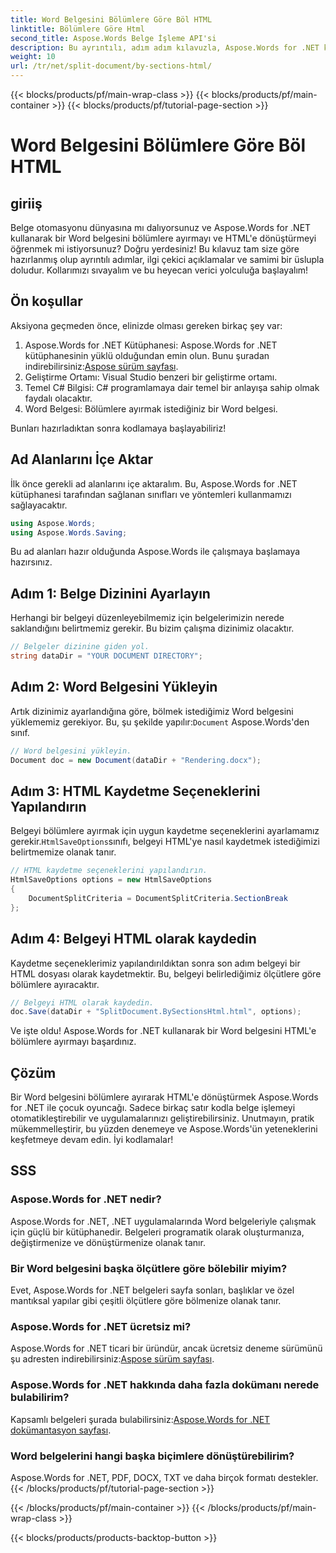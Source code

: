 ```yaml
---
title: Word Belgesini Bölümlere Göre Böl HTML
linktitle: Bölümlere Göre Html
second_title: Aspose.Words Belge İşleme API'si
description: Bu ayrıntılı, adım adım kılavuzla, Aspose.Words for .NET kullanarak bir Word belgesini bölümlere ayırarak HTML'e nasıl dönüştüreceğinizi öğrenin.
weight: 10
url: /tr/net/split-document/by-sections-html/
---
```


{{< blocks/products/pf/main-wrap-class >}}
{{< blocks/products/pf/main-container >}}
{{< blocks/products/pf/tutorial-page-section >}}

# Word Belgesini Bölümlere Göre Böl HTML

## giriiş

Belge otomasyonu dünyasına mı dalıyorsunuz ve Aspose.Words for .NET kullanarak bir Word belgesini bölümlere ayırmayı ve HTML'e dönüştürmeyi öğrenmek mi istiyorsunuz? Doğru yerdesiniz! Bu kılavuz tam size göre hazırlanmış olup ayrıntılı adımlar, ilgi çekici açıklamalar ve samimi bir üslupla doludur. Kollarımızı sıvayalım ve bu heyecan verici yolculuğa başlayalım!

## Ön koşullar

Aksiyona geçmeden önce, elinizde olması gereken birkaç şey var:

1.  Aspose.Words for .NET Kütüphanesi: Aspose.Words for .NET kütüphanesinin yüklü olduğundan emin olun. Bunu şuradan indirebilirsiniz:[Aspose sürüm sayfası](https://releases.aspose.com/words/net/).
2. Geliştirme Ortamı: Visual Studio benzeri bir geliştirme ortamı.
3. Temel C# Bilgisi: C# programlamaya dair temel bir anlayışa sahip olmak faydalı olacaktır.
4. Word Belgesi: Bölümlere ayırmak istediğiniz bir Word belgesi.

Bunları hazırladıktan sonra kodlamaya başlayabiliriz!

## Ad Alanlarını İçe Aktar

İlk önce gerekli ad alanlarını içe aktaralım. Bu, Aspose.Words for .NET kütüphanesi tarafından sağlanan sınıfları ve yöntemleri kullanmamızı sağlayacaktır.

```csharp
using Aspose.Words;
using Aspose.Words.Saving;
```

Bu ad alanları hazır olduğunda Aspose.Words ile çalışmaya başlamaya hazırsınız.

## Adım 1: Belge Dizinini Ayarlayın

Herhangi bir belgeyi düzenleyebilmemiz için belgelerimizin nerede saklandığını belirtmemiz gerekir. Bu bizim çalışma dizinimiz olacaktır.

```csharp
// Belgeler dizinine giden yol.
string dataDir = "YOUR DOCUMENT DIRECTORY";
```

## Adım 2: Word Belgesini Yükleyin

 Artık dizinimiz ayarlandığına göre, bölmek istediğimiz Word belgesini yüklememiz gerekiyor. Bu, şu şekilde yapılır:`Document` Aspose.Words'den sınıf.

```csharp
// Word belgesini yükleyin.
Document doc = new Document(dataDir + "Rendering.docx");
```

## Adım 3: HTML Kaydetme Seçeneklerini Yapılandırın

 Belgeyi bölümlere ayırmak için uygun kaydetme seçeneklerini ayarlamamız gerekir.`HtmlSaveOptions`sınıfı, belgeyi HTML'ye nasıl kaydetmek istediğimizi belirtmemize olanak tanır.

```csharp
// HTML kaydetme seçeneklerini yapılandırın.
HtmlSaveOptions options = new HtmlSaveOptions
{
    DocumentSplitCriteria = DocumentSplitCriteria.SectionBreak
};
```

## Adım 4: Belgeyi HTML olarak kaydedin

Kaydetme seçeneklerimiz yapılandırıldıktan sonra son adım belgeyi bir HTML dosyası olarak kaydetmektir. Bu, belgeyi belirlediğimiz ölçütlere göre bölümlere ayıracaktır.

```csharp
// Belgeyi HTML olarak kaydedin.
doc.Save(dataDir + "SplitDocument.BySectionsHtml.html", options);
```

Ve işte oldu! Aspose.Words for .NET kullanarak bir Word belgesini HTML'e bölümlere ayırmayı başardınız.

## Çözüm

Bir Word belgesini bölümlere ayırarak HTML'e dönüştürmek Aspose.Words for .NET ile çocuk oyuncağı. Sadece birkaç satır kodla belge işlemeyi otomatikleştirebilir ve uygulamalarınızı geliştirebilirsiniz. Unutmayın, pratik mükemmelleştirir, bu yüzden denemeye ve Aspose.Words'ün yeteneklerini keşfetmeye devam edin. İyi kodlamalar!

## SSS

### Aspose.Words for .NET nedir?

Aspose.Words for .NET, .NET uygulamalarında Word belgeleriyle çalışmak için güçlü bir kütüphanedir. Belgeleri programatik olarak oluşturmanıza, değiştirmenize ve dönüştürmenize olanak tanır.

### Bir Word belgesini başka ölçütlere göre bölebilir miyim?

Evet, Aspose.Words for .NET belgeleri sayfa sonları, başlıklar ve özel mantıksal yapılar gibi çeşitli ölçütlere göre bölmenize olanak tanır.

### Aspose.Words for .NET ücretsiz mi?

 Aspose.Words for .NET ticari bir üründür, ancak ücretsiz deneme sürümünü şu adresten indirebilirsiniz:[Aspose sürüm sayfası](https://releases.aspose.com/).

### Aspose.Words for .NET hakkında daha fazla dokümanı nerede bulabilirim?

 Kapsamlı belgeleri şurada bulabilirsiniz:[Aspose.Words for .NET dokümantasyon sayfası](https://reference.aspose.com/words/net/).

### Word belgelerini hangi başka biçimlere dönüştürebilirim?

Aspose.Words for .NET, PDF, DOCX, TXT ve daha birçok formatı destekler.
{{< /blocks/products/pf/tutorial-page-section >}}

{{< /blocks/products/pf/main-container >}}
{{< /blocks/products/pf/main-wrap-class >}}

{{< blocks/products/products-backtop-button >}}
